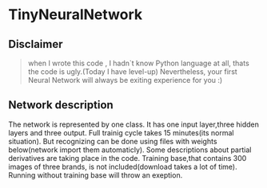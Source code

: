 # TinyNeuralNetwork
## Disclaimer
>when I wrote this code , I hadn`t know Python 
>language at all, thats the code is ugly.(Today I have level-up) 
>Nevertheless, your first Neural Network will always be
>exiting experience for you :)
## Network description
The network is represented by one class.
It has one input layer,three hidden layers
and three output.
Full trainig cycle takes 15 minutes(its normal situation).
But recognizing can be done using 
files with weights below(network import them automaticly).
Some descriptions about partial derivatives are taking place
in the code.
Training base,that contains 300 images of three brands,
is not included(download takes a lot of time).
Running without training base will throw an exeption.
